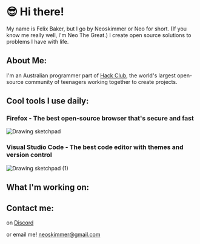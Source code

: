 # 😎 Hi there!

My name is Felix Baker, but I go by Neoskimmer or Neo for short. (If you know me really well, I'm Neo The Great.)
I create open source solutions to problems I have with life.

## About Me:

I'm an Australian programmer part of [Hack Club](https://hackclub.com/), the world's largest open-source community of teenagers working together to create projects.
## Cool tools I use daily:

### Firefox - The best open-source browser that's secure and fast
![Drawing sketchpad](https://github.com/user-attachments/assets/1b504001-3fbb-4aeb-a403-1d849c32be90)

### Visual Studio Code - The best code editor with themes and version control
![Drawing sketchpad (1)](https://github.com/user-attachments/assets/21b02e5b-b945-4247-bfa1-97cbe34f7fc0)



## What I'm working on:

## Contact me:
on [Discord](discord.gg/ZQBpBQK99F)

or email me! neoskimmer@gmail.com


